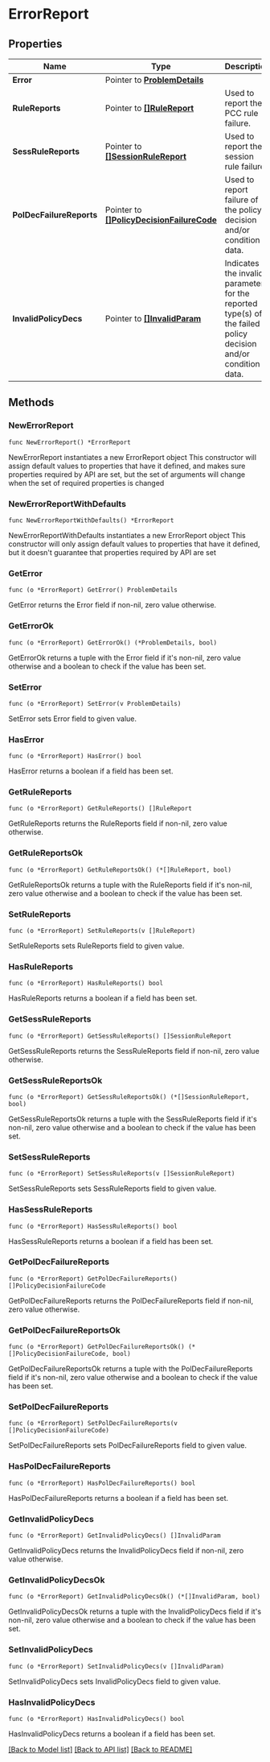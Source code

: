 # ErrorReport

## Properties

Name | Type | Description | Notes
------------ | ------------- | ------------- | -------------
**Error** | Pointer to [**ProblemDetails**](ProblemDetails.md) |  | [optional] 
**RuleReports** | Pointer to [**[]RuleReport**](RuleReport.md) | Used to report the PCC rule failure. | [optional] 
**SessRuleReports** | Pointer to [**[]SessionRuleReport**](SessionRuleReport.md) | Used to report the session rule failure. | [optional] 
**PolDecFailureReports** | Pointer to [**[]PolicyDecisionFailureCode**](PolicyDecisionFailureCode.md) | Used to report failure of the policy decision and/or condition data. | [optional] 
**InvalidPolicyDecs** | Pointer to [**[]InvalidParam**](InvalidParam.md) | Indicates the invalid parameters for the reported type(s) of the failed policy decision and/or condition data. | [optional] 

## Methods

### NewErrorReport

`func NewErrorReport() *ErrorReport`

NewErrorReport instantiates a new ErrorReport object
This constructor will assign default values to properties that have it defined,
and makes sure properties required by API are set, but the set of arguments
will change when the set of required properties is changed

### NewErrorReportWithDefaults

`func NewErrorReportWithDefaults() *ErrorReport`

NewErrorReportWithDefaults instantiates a new ErrorReport object
This constructor will only assign default values to properties that have it defined,
but it doesn't guarantee that properties required by API are set

### GetError

`func (o *ErrorReport) GetError() ProblemDetails`

GetError returns the Error field if non-nil, zero value otherwise.

### GetErrorOk

`func (o *ErrorReport) GetErrorOk() (*ProblemDetails, bool)`

GetErrorOk returns a tuple with the Error field if it's non-nil, zero value otherwise
and a boolean to check if the value has been set.

### SetError

`func (o *ErrorReport) SetError(v ProblemDetails)`

SetError sets Error field to given value.

### HasError

`func (o *ErrorReport) HasError() bool`

HasError returns a boolean if a field has been set.

### GetRuleReports

`func (o *ErrorReport) GetRuleReports() []RuleReport`

GetRuleReports returns the RuleReports field if non-nil, zero value otherwise.

### GetRuleReportsOk

`func (o *ErrorReport) GetRuleReportsOk() (*[]RuleReport, bool)`

GetRuleReportsOk returns a tuple with the RuleReports field if it's non-nil, zero value otherwise
and a boolean to check if the value has been set.

### SetRuleReports

`func (o *ErrorReport) SetRuleReports(v []RuleReport)`

SetRuleReports sets RuleReports field to given value.

### HasRuleReports

`func (o *ErrorReport) HasRuleReports() bool`

HasRuleReports returns a boolean if a field has been set.

### GetSessRuleReports

`func (o *ErrorReport) GetSessRuleReports() []SessionRuleReport`

GetSessRuleReports returns the SessRuleReports field if non-nil, zero value otherwise.

### GetSessRuleReportsOk

`func (o *ErrorReport) GetSessRuleReportsOk() (*[]SessionRuleReport, bool)`

GetSessRuleReportsOk returns a tuple with the SessRuleReports field if it's non-nil, zero value otherwise
and a boolean to check if the value has been set.

### SetSessRuleReports

`func (o *ErrorReport) SetSessRuleReports(v []SessionRuleReport)`

SetSessRuleReports sets SessRuleReports field to given value.

### HasSessRuleReports

`func (o *ErrorReport) HasSessRuleReports() bool`

HasSessRuleReports returns a boolean if a field has been set.

### GetPolDecFailureReports

`func (o *ErrorReport) GetPolDecFailureReports() []PolicyDecisionFailureCode`

GetPolDecFailureReports returns the PolDecFailureReports field if non-nil, zero value otherwise.

### GetPolDecFailureReportsOk

`func (o *ErrorReport) GetPolDecFailureReportsOk() (*[]PolicyDecisionFailureCode, bool)`

GetPolDecFailureReportsOk returns a tuple with the PolDecFailureReports field if it's non-nil, zero value otherwise
and a boolean to check if the value has been set.

### SetPolDecFailureReports

`func (o *ErrorReport) SetPolDecFailureReports(v []PolicyDecisionFailureCode)`

SetPolDecFailureReports sets PolDecFailureReports field to given value.

### HasPolDecFailureReports

`func (o *ErrorReport) HasPolDecFailureReports() bool`

HasPolDecFailureReports returns a boolean if a field has been set.

### GetInvalidPolicyDecs

`func (o *ErrorReport) GetInvalidPolicyDecs() []InvalidParam`

GetInvalidPolicyDecs returns the InvalidPolicyDecs field if non-nil, zero value otherwise.

### GetInvalidPolicyDecsOk

`func (o *ErrorReport) GetInvalidPolicyDecsOk() (*[]InvalidParam, bool)`

GetInvalidPolicyDecsOk returns a tuple with the InvalidPolicyDecs field if it's non-nil, zero value otherwise
and a boolean to check if the value has been set.

### SetInvalidPolicyDecs

`func (o *ErrorReport) SetInvalidPolicyDecs(v []InvalidParam)`

SetInvalidPolicyDecs sets InvalidPolicyDecs field to given value.

### HasInvalidPolicyDecs

`func (o *ErrorReport) HasInvalidPolicyDecs() bool`

HasInvalidPolicyDecs returns a boolean if a field has been set.


[[Back to Model list]](../README.md#documentation-for-models) [[Back to API list]](../README.md#documentation-for-api-endpoints) [[Back to README]](../README.md)


